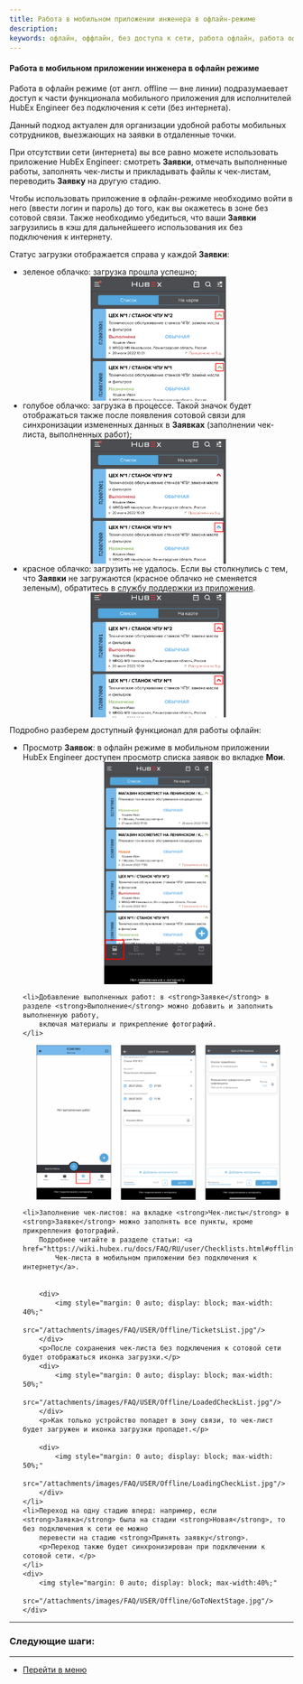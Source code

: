 ```yaml
---
title: Работа в мобильном приложении инженера в офлайн-режиме
description:
keywords: офлайн, оффлайн, без доступа к сети, работа офлайн, работа оффлайн, приложение оффлайн, приложение офлайн, hubex, хабекс, хубекс, хабикс
---
```



#### Работа в мобильном приложении инженера в офлайн режиме

<html>
<meta charset="utf-8">

</html>

<body>
<p>Работа в офлайн режиме (от англ. offline — вне линии) подразумаевает доступ к части функционала мобильного приложения для исполнителей HubEx
    Engineer без подключения к сети (без интернета).</p>

<p>Данный подход актуален для организации удобной работы мобильных сотрудников, выезжающих на заявки в отдаленные точки. </p>
<p>При отсутствии сети (интернета) вы все равно можете использовать приложение HubEx Engineer: смотреть <strong>Заявки</strong>,
    отмечать выполненные работы, заполнять чек-листы и прикладывать файлы к чек-листам, переводить <strong>Заявку</strong> на другую
    стадию. </p>

<p>Чтобы использовать приложение в офлайн-режиме необходимо войти в него (ввести логин и пароль) до того, как вы окажетесь в зоне без сотовой
    связи. Также необходимо убедиться, что ваши <strong>Заявки</strong> загрузились в кэш для дальнейшеего использования их без
    подключения к интернету.</p>
<p>Статус загрузки отображается справа у каждой <strong>Заявки</strong>:</p>
<ul>
    <li>зеленое облачко: загрузка прошла успешно;</li>
    <div>
        <img style="margin: 0 auto; display: block; max-width: 50%;"
             src="/attachments/images/FAQ/USER/Offline/LoadedTickets.jpg"/>
    </div>
    <li>голубое облачко: загрузка в процессе. Такой значок будет отображаться также после появления сотовой связи для
        синхронизации измененных данных в <strong>Заявках</strong> (заполнении чек-листа, выполненных работ);
    </li>
    <div>
        <img style="margin: 0 auto; display: block; max-width: 50%;"
             src="/attachments/images/FAQ/USER/Offline/Loading.jpg"/>
    </div>
    <li>красное облачко: загрузить не удалось. Если вы столкнулись с тем, что <strong>Заявки</strong> не загружаются (красное облачко не сменяется зеленым), обратитесь в <a
            href="https://wiki.hubex.ru/docs/FAQ/RU/user/HowToContactSupport.html#csma">службу
        поддержки из приложения</a>.
    </li>
    <div>
        <img style="margin: 0 auto; display: block; max-width: 50%;"
             src="/attachments/images/FAQ/USER/Offline/DownloadError.jpg"/>
    </div>
</ul>

<p>Подробно разберем доступный функционал для работы офлайн:</p>

<ul>
    <li>Просмотр <strong>Заявок</strong>: в офлайн режиме в мобильном приложении HubEx Engineer доступен просмотр списка заявок во
        вкладке <strong>Мои</strong>.
    </li>
    <div>
        <img style="margin: 0 auto; display: block; max-width: 40%;"
             src="/attachments/images/FAQ/USER/Offline/TicketsList.jpg"/>
    </div>

    <li>Добавление выполненных работ: в <strong>Заявке</strong> в разделе <strong>Выполнение</strong> можно добавить и заполнить выполненную работу,
        включая материалы и прикрепление фотографий.
    </li>
  
   <div>
        <img style="margin: 0 auto; display: block; max-width: 90%;"
             src="/attachments/images/FAQ/USER/Offline/AdditionalWorks.jpg"/>
    </div>

    <li>Заполнение чек-листов: на вкладке <strong>Чек-листы</strong> в <strong>Заявке</strong> можно заполнять все пункты, кроме прикрепления фотографий.
        Подробнее читайте в разделе статьи: <a href="https://wiki.hubex.ru/docs/FAQ/RU/user/Checklists.html#offline">Заполнение
            Чек-листа в мобильном приложении без подключения к интернету</a>.


        <div>
            <img style="margin: 0 auto; display: block; max-width: 40%;"
                 src="/attachments/images/FAQ/USER/Offline/TicketsList.jpg"/>
        </div>
        <p>После сохранения чек-листа без подключения к сотовой сети будет отображаться иконка загрузки.</p>
        <div>
            <img style="margin: 0 auto; display: block; max-width: 50%;"
                 src="/attachments/images/FAQ/USER/Offline/LoadedCheckList.jpg"/>
        </div>
        <p>Как только устройство попадет в зону связи, то чек-лист будет загружен и иконка загрузки пропадет.</p>

        <div>
            <img style="margin: 0 auto; display: block; max-width: 50%;"
                 src="/attachments/images/FAQ/USER/Offline/LoadingCheckList.jpg"/>
        </div>
    </li>
    <li>Переход на одну стадию вперд: например, если <strong>Заявка</strong> была на стадии <strong>Новая</strong>, то без подключения к сети ее можно
        перевести на стадию <strong>Принять заявку</strong>.
        <p>Переход также будет синхронизирован при подключении к сотовой сети. </p>
    </li>
    <div>
        <img style="margin: 0 auto; display: block; max-width:40%;"
             src="/attachments/images/FAQ/USER/Offline/GoToNextStage.jpg"/>
    </div>
    
</ul>


</body>


___
### Следующие шаги:


____
- [Перейти в меню](http://wiki.hubex.ru)
